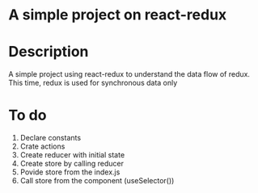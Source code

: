 # A simple project on react-redux

# Description
A simple project using react-redux to understand the data flow of redux. This time, redux is used for synchronous data only

# To do
1. Declare constants
2. Crate actions
3. Create reducer with initial state
4. Create store by calling reducer
5. Povide store from the index.js
6. Call store from the component (useSelector())